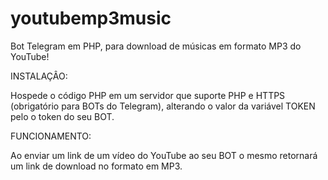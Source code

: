 # youtubemp3music

Bot Telegram em PHP, para download de músicas em formato MP3 do YouTube!

INSTALAÇÂO:

Hospede o código PHP em um servidor que suporte PHP e HTTPS (obrigatório para BOTs do Telegram), alterando o valor da variável TOKEN pelo o token do seu BOT.

FUNCIONAMENTO:

Ao enviar um link de um vídeo do YouTube ao seu BOT o mesmo retornará um link de download no formato em MP3.
